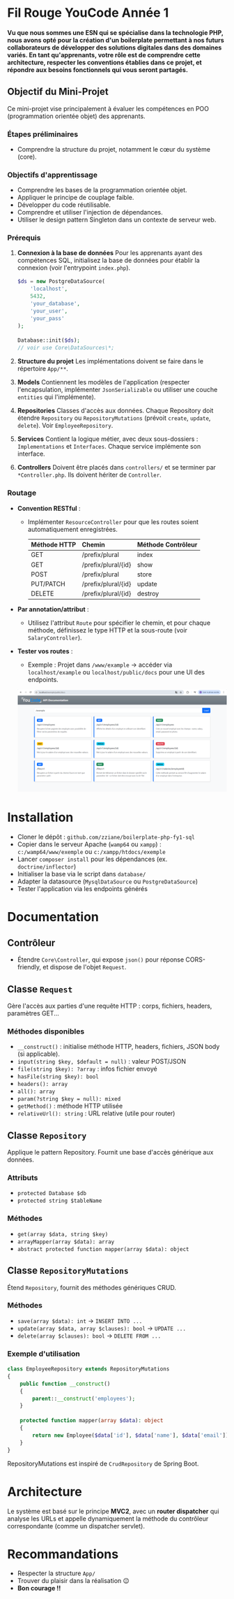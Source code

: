 # Fil Rouge YouCode Année 1

#### Vu que nous sommes une ESN qui se spécialise dans la technologie PHP, nous avons opté pour la création d'un boilerplate permettant à nos futurs collaborateurs de développer des solutions digitales dans des domaines variés. En tant qu'apprenants, votre rôle est de comprendre cette architecture, respecter les conventions établies dans ce projet, et répondre aux besoins fonctionnels qui vous seront partagés.

## Objectif du Mini-Projet

Ce mini-projet vise principalement à évaluer les compétences en POO (programmation orientée objet) des apprenants.

### Étapes préliminaires

- Comprendre la structure du projet, notamment le cœur du système (core).

### Objectifs d'apprentissage

- Comprendre les bases de la programmation orientée objet.
- Appliquer le principe de couplage faible.
- Développer du code réutilisable.
- Comprendre et utiliser l'injection de dépendances.
- Utiliser le design pattern Singleton dans un contexte de serveur web.

### Prérequis

1. **Connexion à la base de données**
   Pour les apprenants ayant des compétences SQL, initialisez la base de données pour établir la connexion (voir l'entrypoint `index.php`).

   ```php
   $ds = new PostgreDataSource(
       'localhost',
       5432,
       'your_database',
       'your_user',
       'your_pass'
   );

   Database::init($ds);
   // voir use Core\DataSources\*;
   ```

2. **Structure du projet**
   Les implémentations doivent se faire dans le répertoire `App/**`.

3. **Models**
   Contiennent les modèles de l'application (respecter l'encapsulation, implémenter `JsonSerializable` ou utiliser une couche `entities` qui l'implémente).

4. **Repositories**
   Classes d'accès aux données. Chaque Repository doit étendre `Repository` ou `RepositoryMutations` (prévoit `create`, `update`, `delete`). Voir `EmployeeRepository`.

5. **Services**
   Contient la logique métier, avec deux sous-dossiers : `Implementations` et `Interfaces`. Chaque service implémente son interface.

6. **Controllers**
   Doivent être placés dans `controllers/` et se terminer par `*Controller.php`. Ils doivent hériter de `Controller`.

### Routage

- **Convention RESTful** :

  - Implémenter `ResourceController` pour que les routes soient automatiquement enregistrées.

    | Méthode HTTP | Chemin              | Méthode Contrôleur |
    | ------------ | ------------------- | ------------------ |
    | GET          | /prefix/plural      | index              |
    | GET          | /prefix/plural/{id} | show               |
    | POST         | /prefix/plural      | store              |
    | PUT/PATCH    | /prefix/plural/{id} | update             |
    | DELETE       | /prefix/plural/{id} | destroy            |

- **Par annotation/attribut** :

  - Utilisez l'attribut `Route` pour spécifier le chemin, et pour chaque méthode, définissez le type HTTP et la sous-route (voir `SalaryController`).

- **Tester vos routes** :

  - Exemple : Projet dans `/www/example` → accéder via `localhost/example` ou `localhost/public/docs` pour une UI des endpoints.

  ![Api Docs Example](./public/example/1.png)

# Installation

- Cloner le dépôt : `github.com/zziane/boilerplate-php-fy1-sql`
- Copier dans le serveur Apache (`wamp64` ou `xampp`) : `c:/wamp64/www/exemple` ou `c:/xampp/htdocs/exemple`
- Lancer `composer install` pour les dépendances (ex. `doctrine/inflector`)
- Initialiser la base via le script dans `database/`
- Adapter la datasource (`MysqlDataSource` ou `PostgreDataSource`)
- Tester l'application via les endpoints générés

# Documentation

## Contrôleur

- Étendre `Core\Controller`, qui expose `json()` pour réponse CORS-friendly, et dispose de l'objet `Request`.

## Classe `Request`

Gère l'accès aux parties d'une requête HTTP : corps, fichiers, headers, paramètres GET...

### Méthodes disponibles

- `__construct()` : initialise méthode HTTP, headers, fichiers, JSON body (si applicable).
- `input(string $key, $default = null)` : valeur POST/JSON
- `file(string $key): ?array` : infos fichier envoyé
- `hasFile(string $key): bool`
- `headers(): array`
- `all(): array`
- `param(?string $key = null): mixed`
- `getMethod()` : méthode HTTP utilisée
- `relativeUrl(): string` : URL relative (utile pour router)

## Classe `Repository`

Applique le pattern Repository. Fournit une base d'accès générique aux données.

### Attributs

- `protected Database $db`
- `protected string $tableName`

### Méthodes

- `get(array $data, string $key)`
- `arrayMapper(array $data): array`
- `abstract protected function mapper(array $data): object`

## Classe `RepositoryMutations`

Étend `Repository`, fournit des méthodes génériques CRUD.

### Méthodes

- `save(array $data): int` → `INSERT INTO ...`
- `update(array $data, array $clauses): bool` → `UPDATE ...`
- `delete(array $clauses): bool` → `DELETE FROM ...`

### Exemple d'utilisation

```php
class EmployeeRepository extends RepositoryMutations
{
    public function __construct()
    {
        parent::__construct('employees');
    }

    protected function mapper(array $data): object
    {
        return new Employee($data['id'], $data['name'], $data['email']);
    }
}
```

RepositoryMutations est inspiré de `CrudRepository` de Spring Boot.

# Architecture

Le système est basé sur le principe **MVC2**, avec un **router dispatcher** qui analyse les URLs et appelle dynamiquement la méthode du contrôleur correspondante (comme un dispatcher servlet).

# Recommandations

- Respecter la structure `App/`
- Trouver du plaisir dans la réalisation 😉
- **Bon courage !!**
